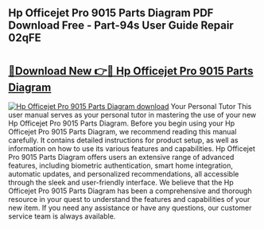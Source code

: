 ## Hp Officejet Pro 9015 Parts Diagram PDF Download Free - Part-94s User Guide Repair 02qFE

# <h2><a href="http://dfpblr.blite.top/?on=Hp+Officejet+Pro+9015+Parts+Diagram">🔗Download New 👉🔴 Hp Officejet Pro 9015 Parts Diagram</a></h2>

[![Hp Officejet Pro 9015 Parts Diagram download](https://i.imgur.com/lujVjoI.png)](http://dfpblr.blite.top/?on=Hp+Officejet+Pro+9015+Parts+Diagram)
Your Personal Tutor This user manual serves as your personal tutor in mastering the use of your new Hp Officejet Pro 9015 Parts Diagram. Before you begin using your Hp Officejet Pro 9015 Parts Diagram, we recommend reading this manual carefully. It contains detailed instructions for product setup, as well as information on how to use its various features and capabilities. Hp Officejet Pro 9015 Parts Diagram offers users an extensive range of advanced features, including biometric authentication, smart home integration, automatic updates, and personalized recommendations, all accessible through the sleek and user-friendly interface. We believe that the Hp Officejet Pro 9015 Parts Diagram has been a comprehensive and thorough resource in your quest to understand the features and capabilities of your new item. If you need any assistance or have any questions, our customer service team is always available.
